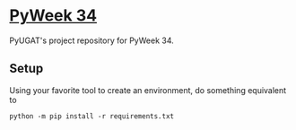 # [PyWeek 34](https://pyweek.org/34/)

PyUGAT's project repository for PyWeek 34.


## Setup

Using your favorite tool to create an environment, do something
equivalent to

```console
python -m pip install -r requirements.txt
```
